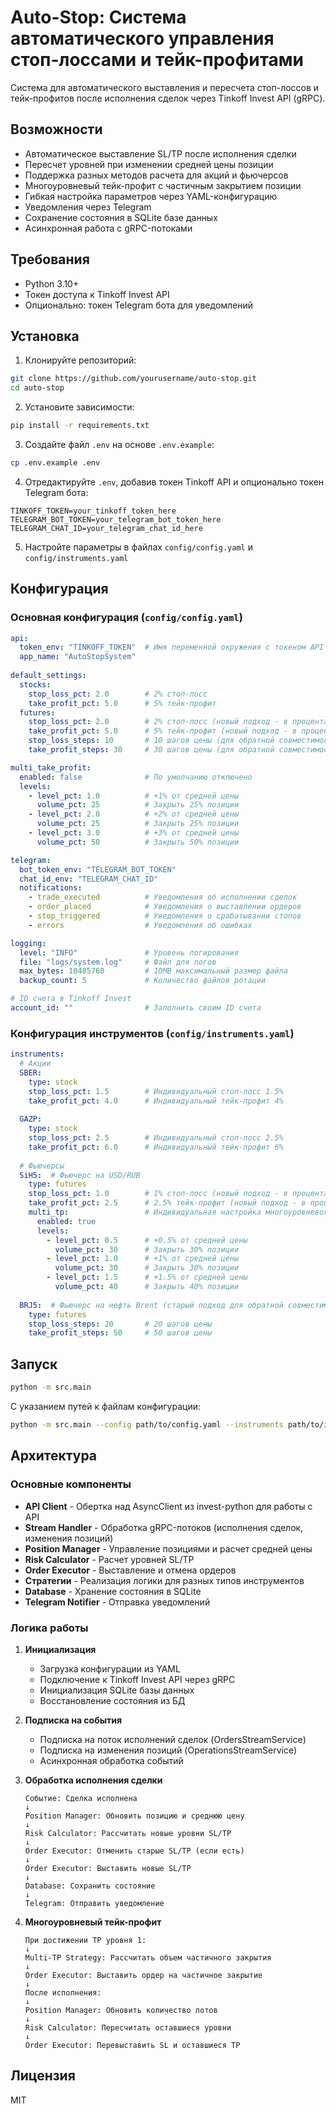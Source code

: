 # Auto-Stop: Система автоматического управления стоп-лоссами и тейк-профитами

Система для автоматического выставления и пересчета стоп-лоссов и тейк-профитов после исполнения сделок через Tinkoff Invest API (gRPC).

## Возможности

- Автоматическое выставление SL/TP после исполнения сделки
- Пересчет уровней при изменении средней цены позиции
- Поддержка разных методов расчета для акций и фьючерсов
- Многоуровневый тейк-профит с частичным закрытием позиции
- Гибкая настройка параметров через YAML-конфигурацию
- Уведомления через Telegram
- Сохранение состояния в SQLite базе данных
- Асинхронная работа с gRPC-потоками

## Требования

- Python 3.10+
- Токен доступа к Tinkoff Invest API
- Опционально: токен Telegram бота для уведомлений

## Установка

1. Клонируйте репозиторий:
```bash
git clone https://github.com/yourusername/auto-stop.git
cd auto-stop
```

2. Установите зависимости:
```bash
pip install -r requirements.txt
```

3. Создайте файл `.env` на основе `.env.example`:
```bash
cp .env.example .env
```

4. Отредактируйте `.env`, добавив токен Tinkoff API и опционально токен Telegram бота:
```
TINKOFF_TOKEN=your_tinkoff_token_here
TELEGRAM_BOT_TOKEN=your_telegram_bot_token_here
TELEGRAM_CHAT_ID=your_telegram_chat_id_here
```

5. Настройте параметры в файлах `config/config.yaml` и `config/instruments.yaml`

## Конфигурация

### Основная конфигурация (`config/config.yaml`)

```yaml
api:
  token_env: "TINKOFF_TOKEN"  # Имя переменной окружения с токеном API
  app_name: "AutoStopSystem"
  
default_settings:
  stocks:
    stop_loss_pct: 2.0        # 2% стоп-лосс
    take_profit_pct: 5.0      # 5% тейк-профит
  futures:
    stop_loss_pct: 2.0        # 2% стоп-лосс (новый подход - в процентах)
    take_profit_pct: 5.0      # 5% тейк-профит (новый подход - в процентах)
    stop_loss_steps: 10       # 10 шагов цены (для обратной совместимости)
    take_profit_steps: 30     # 30 шагов цены (для обратной совместимости)

multi_take_profit:
  enabled: false              # По умолчанию отключено
  levels:
    - level_pct: 1.0          # +1% от средней цены
      volume_pct: 25          # Закрыть 25% позиции
    - level_pct: 2.0          # +2% от средней цены
      volume_pct: 25          # Закрыть 25% позиции
    - level_pct: 3.0          # +3% от средней цены
      volume_pct: 50          # Закрыть 50% позиции

telegram:
  bot_token_env: "TELEGRAM_BOT_TOKEN"
  chat_id_env: "TELEGRAM_CHAT_ID"
  notifications:
    - trade_executed          # Уведомления об исполнении сделок
    - order_placed            # Уведомления о выставлении ордеров
    - stop_triggered          # Уведомления о срабатывании стопов
    - errors                  # Уведомления об ошибках

logging:
  level: "INFO"               # Уровень логирования
  file: "logs/system.log"     # Файл для логов
  max_bytes: 10485760         # 10MB максимальный размер файла
  backup_count: 5             # Количество файлов ротации

# ID счета в Tinkoff Invest
account_id: ""                # Заполнить своим ID счета
```

### Конфигурация инструментов (`config/instruments.yaml`)

```yaml
instruments:
  # Акции
  SBER:
    type: stock
    stop_loss_pct: 1.5        # Индивидуальный стоп-лосс 1.5%
    take_profit_pct: 4.0      # Индивидуальный тейк-профит 4%
    
  GAZP:
    type: stock
    stop_loss_pct: 2.5        # Индивидуальный стоп-лосс 2.5%
    take_profit_pct: 6.0      # Индивидуальный тейк-профит 6%
    
  # Фьючерсы
  SiH5:  # Фьючерс на USD/RUB
    type: futures
    stop_loss_pct: 1.0        # 1% стоп-лосс (новый подход - в процентах)
    take_profit_pct: 2.5      # 2.5% тейк-профит (новый подход - в процентах)
    multi_tp:                 # Индивидуальная настройка многоуровневого TP
      enabled: true
      levels:
        - level_pct: 0.5      # +0.5% от средней цены
          volume_pct: 30      # Закрыть 30% позиции
        - level_pct: 1.0      # +1% от средней цены
          volume_pct: 30      # Закрыть 30% позиции
        - level_pct: 1.5      # +1.5% от средней цены
          volume_pct: 40      # Закрыть 40% позиции
          
  BRJ5:  # Фьючерс на нефть Brent (старый подход для обратной совместимости)
    type: futures
    stop_loss_steps: 20       # 20 шагов цены
    take_profit_steps: 50     # 50 шагов цены
```

## Запуск

```bash
python -m src.main
```

С указанием путей к файлам конфигурации:

```bash
python -m src.main --config path/to/config.yaml --instruments path/to/instruments.yaml
```

## Архитектура

### Основные компоненты

- **API Client** - Обертка над AsyncClient из invest-python для работы с API
- **Stream Handler** - Обработка gRPC-потоков (исполнения сделок, изменения позиций)
- **Position Manager** - Управление позициями и расчет средней цены
- **Risk Calculator** - Расчет уровней SL/TP
- **Order Executor** - Выставление и отмена ордеров
- **Стратегии** - Реализация логики для разных типов инструментов
- **Database** - Хранение состояния в SQLite
- **Telegram Notifier** - Отправка уведомлений

### Логика работы

1. **Инициализация**
   - Загрузка конфигурации из YAML
   - Подключение к Tinkoff Invest API через gRPC
   - Инициализация SQLite базы данных
   - Восстановление состояния из БД

2. **Подписка на события**
   - Подписка на поток исполнений сделок (OrdersStreamService)
   - Подписка на изменения позиций (OperationsStreamService)
   - Асинхронная обработка событий

3. **Обработка исполнения сделки**
   ```
   Событие: Сделка исполнена
   ↓
   Position Manager: Обновить позицию и среднюю цену
   ↓
   Risk Calculator: Рассчитать новые уровни SL/TP
   ↓
   Order Executor: Отменить старые SL/TP (если есть)
   ↓
   Order Executor: Выставить новые SL/TP
   ↓
   Database: Сохранить состояние
   ↓
   Telegram: Отправить уведомление
   ```

4. **Многоуровневый тейк-профит**
   ```
   При достижении TP уровня 1:
   ↓
   Multi-TP Strategy: Рассчитать объем частичного закрытия
   ↓
   Order Executor: Выставить ордер на частичное закрытие
   ↓
   После исполнения:
   ↓
   Position Manager: Обновить количество лотов
   ↓
   Risk Calculator: Пересчитать оставшиеся уровни
   ↓
   Order Executor: Перевыставить SL и оставшиеся TP
   ```

## Лицензия

MIT
